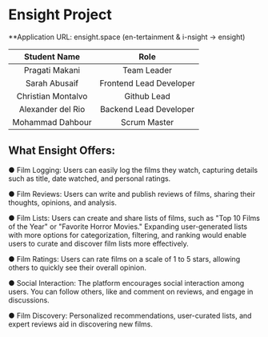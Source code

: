 # Ensight Project

**Application URL: ensight.space
  (en-tertainment & i-nsight -> ensight)

| Student Name | Role |
| :----------: | :------------: |
|   Pragati Makani   |  Team Leader   |
|   Sarah Abusaif   | Frontend Lead Developer  |
|   Christian Montalvo   |  Github Lead   |
|   Alexander del Rio   |  Backend Lead Developer   |
|   Mohammad Dahbour   |  Scrum Master   |

## What Ensight Offers: 

● Film Logging: Users can easily log the films they watch, capturing details such as title, date watched, and personal ratings.

● Film Reviews: Users can write and publish reviews of films, sharing their thoughts, opinions, and analysis.

● Film Lists: Users can create and share lists of films, such as "Top 10 Films of the Year" or "Favorite Horror Movies." Expanding user-generated lists with more options for categorization, filtering, and ranking would enable users to curate and discover film lists more effectively.

● Film Ratings: Users can rate films on a scale of 1 to 5 stars, allowing others to quickly see their overall opinion.

● Social Interaction: The platform encourages social interaction among users. You can follow others, like and comment on reviews, and engage in discussions.

● Film Discovery: Personalized recommendations, user-curated lists, and expert reviews aid in discovering new films.
